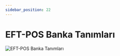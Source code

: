 ```yaml
---
sidebar_position: 22
---
```


# EFT-POS Banka Tanımları


![EFT-POS Banka Tanımları](/img/moduller/eft-pos-banka-tanimlari.png)